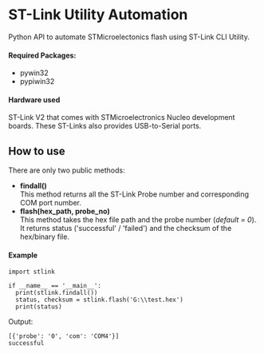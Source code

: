 # ST-Link Utility Automation
Python API to automate STMicroelectonics flash using ST-Link CLI Utility.

#### Required Packages:
- pywin32
- pypiwin32

#### Hardware used
ST-Link V2 that comes with STMicroelectronics Nucleo development boards. These ST-Links
also provides USB-to-Serial ports. 

## How to use 
There are only two public methods: 
  - **findall()**<br>
  This method returns all the ST-Link Probe number and corresponding COM port number.
  - **flash(hex_path, probe_no)**<br>
  This method takes the hex file path and the probe number (*default = 0*). It returns status
  ('successful' / 'failed') and the checksum of the hex/binary file. 
  


#### Example
  ```buildoutcfg
import stlink

if __name__ == '__main__':
    print(stlink.findall())
    status, checksum = stlink.flash('G:\\test.hex')
    print(status)
```

Output:
```buildoutcfg
[{'probe': '0', 'com': 'COM4'}]
successful
```